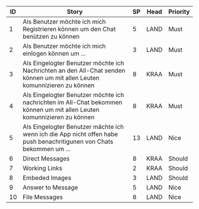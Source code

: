 | ID   | Story                                                        | SP   | Head | Priority |
| ---- | ------------------------------------------------------------ | ---- | ---- | -------- |
| 1    | Als Benutzer möchte ich mich Registrieren können um  den Chat benützen zu können | 5    | LAND | Must     |
| 2    | Als Benutzer möchte ich  mich einlogen können um  ...        | 3    | LAND | Must     |
| 3    | Als Eingelogter Benutzer möchte ich Nachrichten an den All-Chat senden können um mit allen Leuten komunnizieren zu können | 8    | KRAA | Must     |
| 4    | Als Eingelogter Benutzer möchte ich nachrichten im All-Chat bekommen können um mit allen Leuten komunnizieren zu können | 8    | KRAA | Must     |
| 5    | Als Eingelogter Benutzer mächte ich wenn ich die App nicht offen habe push benachritigunen von Chats bekommen um ... | 13   | LAND | Nice     |
| 6    | Direct Messages                                              | 8    | KRAA | Should   |
| 7    | Working Links                                                | 2    | KRAA | Should   |
| 8    | Embeded Images                                               | 3    | LAND | Should   |
| 9    | Answer to Message                                            | 5    | LAND | Nice     |
| 10   | File Messages                                                | 8    | LAND | Nice     |